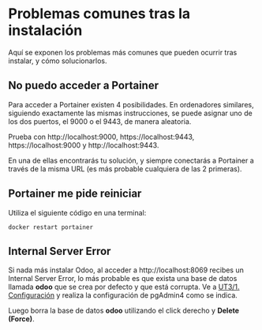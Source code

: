 # Problemas comunes tras la instalación

Aquí se exponen los problemas más comunes que pueden ocurrir tras instalar, y cómo solucionarlos.

## No puedo acceder a Portainer

Para acceder a Portainer existen 4 posibilidades. En ordenadores similares, siguiendo exactamente las mismas instrucciones, se puede asignar uno de los dos puertos, el 9000 o el 9443, de manera aleatoria.

Prueba con http://localhost:9000, https://localhost:9443, https://localhost:9000 y http://localhost:9443.

En una de ellas encontrarás tu solución, y siempre conectarás a Portainer a través de la misma URL (es más probable cualquiera de las 2 primeras).

## Portainer me pide reiniciar

Utiliza el siguiente código en una terminal:

```
docker restart portainer
```

## Internal Server Error

Si nada más instalar Odoo, al acceder a http://localhost:8069 recibes un Internal Server Error, lo más probable es que exista una base de datos llamada **odoo** que se crea por defecto y que está corrupta.
Ve a [UT3/1. Configuración](https://github.com/canarydev/SGE/blob/main/UT3/1.%20Configuraci%C3%B3n.md) y realiza la configuración de pgAdmin4 como se indica.

Luego borra la base de datos **odoo** utilizando el click derecho y **Delete (Force)**.
